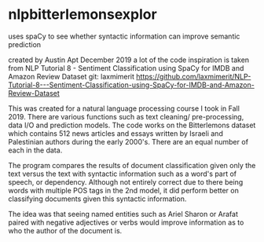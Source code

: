 # nlpbitterlemonsexplor
uses spaCy to see whether syntactic information can improve semantic prediction

created by Austin Apt December 2019
a lot of the code inspiration is taken from NLP Tutorial 8 - Sentiment Classification using SpaCy for IMDB and Amazon Review Dataset
git: laxmimerit 
https://github.com/laxmimerit/NLP-Tutorial-8---Sentiment-Classification-using-SpaCy-for-IMDB-and-Amazon-Review-Dataset

This was created for a natural language processing course I took in Fall 2019. There are various functions such as text cleaning/
pre-processing, data I/O and prediction models. The code works on the Bitterlemons dataset which contains 512 
news articles and essays written by Israeli and Palestinian authors during the early 2000's. There are an equal number of each in 
the data. 

The program compares the results of document classification given only the text versus the text with syntactic information
such as a word's part of speech, or dependency. Although not entirely correct due to there being words with multiple POS tags
in the 2nd model, it did perform better on classifying documents given this syntactic information.

The idea was that seeing named entities such as Ariel Sharon or Arafat paired with negative adjectives or verbs would
improve information as to who the author of the document is. 
